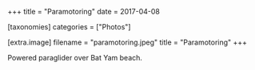+++
title = "Paramotoring"
date = 2017-04-08

[taxonomies]
categories = ["Photos"]

[extra.image]
filename = "paramotoring.jpeg"
title = "Paramotoring"
+++

Powered paraglider over Bat Yam beach.
